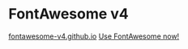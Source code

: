 # FontAwesome v4
[fontawesome-v4.github.io](https://fontawesome-v4.github.io)
[Use FontAwesome now!](https://fontawesome-v4.github.io/get-started/index.html)
